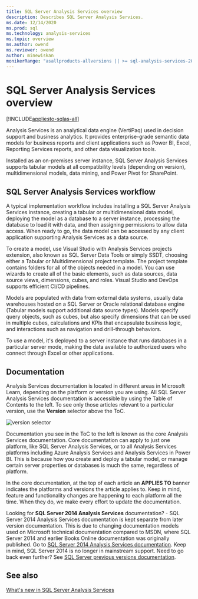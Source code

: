 ```yaml
---
title: SQL Server Analysis Services overview
description: Describes SQL Server Analysis Services.
ms.date: 12/14/2020
ms.prod: sql
ms.technology: analysis-services
ms.topic: overview
ms.author: owend
ms.reviewer: owend
author: minewiskan
monikerRange: "asallproducts-allversions || >= sql-analysis-services-2016"
---
```

# SQL Server Analysis Services overview

[!INCLUDE[appliesto-sqlas-all](includes/appliesto-sqlas-all.md)]

Analysis Services is an analytical data engine (VertiPaq) used in decision support and business analytics. It provides enterprise-grade semantic data models for business reports and client applications such as Power BI, Excel, Reporting Services reports, and other data visualization tools. 

Installed as an on-premises server instance, SQL Server Analysis Services supports tabular models at all compatibility levels (depending on version), multidimensional models, data mining, and Power Pivot for SharePoint. 

## SQL Server Analysis Services workflow

A typical implementation workflow includes installing a SQL Server Analysis Services instance, creating a tabular or multidimensional data model, deploying the model as a database to a server instance, processing the database to load it with data, and then assigning permissions to allow data access. When ready to go, the data model can be accessed by any client application supporting Analysis Services as a data source.

To create a model, use Visual Studio with Analysis Services projects extension, also known as SQL Server Data Tools or simply SSDT, choosing either a Tabular or Multidimensional project template. The project template contains folders for all of the objects needed in a model. You can use wizards to create all of the basic elements, such as data sources, data source views, dimensions, cubes, and roles. Visual Studio and DevOps supports efficient CI/CD pipelines.

Models are populated with data from external data systems, usually data warehouses hosted on a SQL Server or Oracle relational database engine (Tabular models support additional data source types). Models specify query objects, such as cubes, but also specify dimensions that can be used in multiple cubes, calculations and KPIs that encapsulate business logic, and interactions such as navigation and drill-through behaviors.

To use a model, it's deployed to a server instance that runs databases in a particular server mode, making the data available to authorized users who connect through Excel or other applications. 

## Documentation

Analysis Services documentation is located in different areas in Microsoft Learn, depending on the platform or version you are using. All SQL Server Analysis Services documentation is accessible by using the Table of Contents to the left. To see only those articles relevant to a particular version, use the **Version** selector above the ToC.

![version selector](media/ssas-overview/version-selector-ssas.png)

Documentation you see in the ToC to the left is known as the core Analysis Services documentation. Core documentation can apply to just one platform, like SQL Server Analysis Services, or to all Analysis Services platforms including Azure Analysis Services and Analysis Services in Power BI. This is because how you create and deploy a tabular model, or manage certain server properties or databases is much the same, regardless of platform.

In the core documentation, at the top of each article an **APPLIES TO** banner indicates the platforms and versions the article applies to. Keep in mind, feature and functionality changes are happening to each platform all the time. When they do, we make every effort to update the documentation.

Looking for **SQL Server 2014 Analysis Services** documentation? - SQL Server 2014 Analysis Services documentation is kept separate from later version documentation. This is due to changing documentation models used on Microsoft technical documentation compared to MSDN, where SQL Server 2014 and earlier Books Online documentation was originally published. Go to [SQL Server 2014 Analysis Services documentation](/sql/analysis-services/analysis-services?preserve-view=true&view=sql-server-2014). Keep in mind, SQL Server 2014 is no longer in mainstream support. Need to go back even further? See [SQL Server previous versions documentation](/previous-versions/sql/).

## See also

[What's new in SQL Server Analysis Services](what-s-new-in-sql-server-analysis-services.md)
